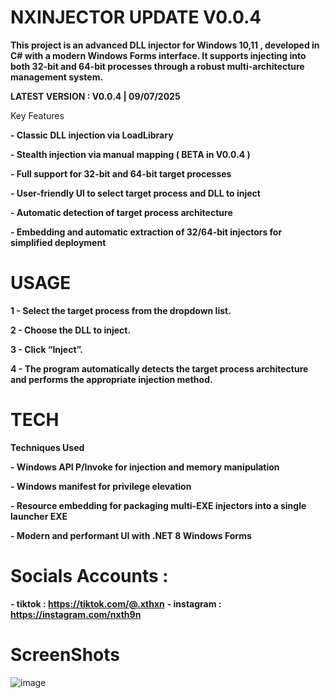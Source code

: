 # NXINJECTOR UPDATE V0.0.4

**This project is an advanced DLL injector for Windows 10,11 , developed in C# with a modern Windows Forms interface. It supports injecting into both 32-bit and 64-bit processes through a robust multi-architecture management system.**


**LATEST VERSION : V0.0.4 | 09/07/2025**

Key Features

**- Classic DLL injection via LoadLibrary**

**- Stealth injection via manual mapping ( BETA in V0.0.4 )**

**- Full support for 32-bit and 64-bit target processes**

**- User-friendly UI to select target process and DLL to inject**

**- Automatic detection of target process architecture**

**- Embedding and automatic extraction of 32/64-bit injectors for simplified deployment**

# USAGE

**1 - Select the target process from the dropdown list.**

**2 - Choose the DLL to inject.**

**3 - Click “Inject”.**

**4 - The program automatically detects the target process architecture and performs the appropriate injection method.**



# TECH 

**Techniques Used**

**- Windows API P/Invoke for injection and memory manipulation**

**- Windows manifest for privilege elevation**

**- Resource embedding for packaging multi-EXE injectors into a single launcher EXE**

**- Modern and performant UI with .NET 8 Windows Forms**


# Socials Accounts :

**- tiktok : https://tiktok.com/@.xthxn**
**- instagram : https://instagram.com/nxth9n**

# ScreenShots

![image](https://github.com/user-attachments/assets/b59e67c9-f309-456f-b61a-77a0b181d309)


